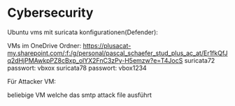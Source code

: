 # Cybersecurity

Ubuntu vms mit suricata konfigurationen(Defender):

VMs im OneDrive Ordner: https://plusacat-my.sharepoint.com/:f:/g/personal/pascal_schaefer_stud_plus_ac_at/Er1fkQfJq2dHjPMAwkpPZ8cBxp_olYX2FnC3zPy-H5emzw?e=T4JocS
suricata72 passwort: vbxox
suricata78 passwort: vbox1234

Für Attacker VM:

beliebige VM welche das smtp attack file ausführt

